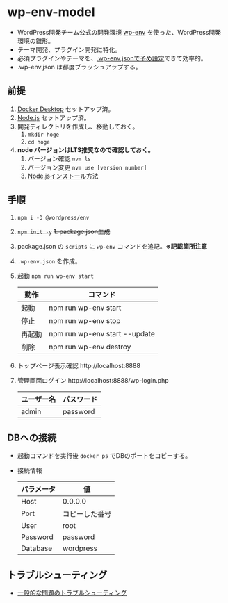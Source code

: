 # wp-env-model

- WordPress開発チーム公式の開発環境 [wp-env](https://ja.wordpress.org/team/handbook/block-editor/reference-guides/packages/packages-env/) を使った、WordPress開発環境の雛形。
- テーマ開発、プラグイン開発に特化。
- 必須プラグインやテーマを、[.wp-env.jsonで予め設定](https://ja.wordpress.org/team/handbook/block-editor/reference-guides/packages/packages-env/#wp-envjson)できて効率的。
- .wp-env.json は都度ブラッシュアップする。

## 前提

1. [Docker Desktop](https://www.docker.com/) セットアップ済。
2. [Node.js](https://nodejs.org/ja/) セットアップ済。
3. 開発ディレクトリを作成し、移動しておく。
   1. `mkdir hoge`
   2. `cd hoge`
4. __node バージョンはLTS推奨なので確認しておく。__
   1. バージョン確認 ` nvm ls `
   2. バージョン変更 ` nvm use [version number] `
   3. [Node.jsインストール方法](https://qiita.com/ffggss/items/94f1c4c5d311db2ec71a#nodejs%E3%81%AE%E3%82%A4%E3%83%B3%E3%82%B9%E3%83%88%E3%83%BC%E3%83%AB)

## 手順

1. `npm i -D @wordpress/env`
2. ~~`npm init -y`~~
   ~~1.  package.json生成~~
3. package.json の `scripts` に `wp-env` コマンドを追記。**※記載箇所注意**
4. `.wp-env.json` を作成。
5. 起動 `npm run wp-env start`

   |動作|コマンド|
   |----|----|
   |起動| npm run wp-env start |
   |停止| npm run wp-env stop |
   |再起動| npm run wp-env start --update |
   |削除| npm run wp-env destroy |

6. トップページ表示確認 http://localhost:8888
7. 管理画面ログイン http://localhost:8888/wp-login.php

   |ユーザー名|パスワード|
   |----|----|
   |admin|password|

## DBへの接続

- 起動コマンドを実行後 `docker ps` でDBのポートをコピーする。
- 接続情報

   |パラメータ|値|
   |----|----|
   |Host|0.0.0.0|
   |Port| コピーした番号|
   |User|root|
   |Password|password|
   |Database|wordpress|

## トラブルシューティング

- [一般的な問題のトラブルシューティング](https://ja.wordpress.org/team/handbook/block-editor/reference-guides/packages/packages-env/#%E4%B8%80%E8%88%AC%E7%9A%84%E3%81%AA%E5%95%8F%E9%A1%8C%E3%81%AE%E3%83%88%E3%83%A9%E3%83%96%E3%83%AB%E3%82%B7%E3%83%A5%E3%83%BC%E3%83%86%E3%82%A3%E3%83%B3%E3%82%B0)
